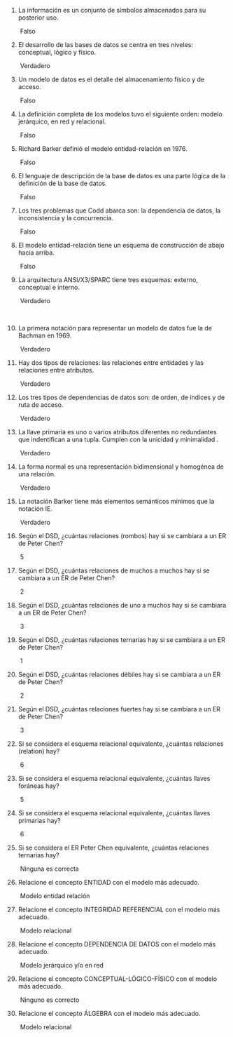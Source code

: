 1. La información es un conjunto de símbolos almacenados para su posterior uso.

   ​	Falso

   

2. El desarrollo de las bases de datos se centra en tres niveles: conceptual, lógico y físico.

   ​	Verdadero

   

3. Un modelo de datos es el detalle del almacenamiento físico y de acceso.

   ​	Falso

   

4. La definición completa de los modelos tuvo el siguiente orden: modelo jerárquico, en red y relacional.

   ​	Falso

   

5. Richard Barker definió el modelo entidad-relación en 1976.

   ​	Falso

   

6. El lenguaje de descripción de la base de datos es una parte lógica de la definición de la base de datos.

   ​	Falso

   

7. Los tres problemas que Codd abarca son: la dependencia de datos, la inconsistencia y la concurrencia.

   ​	Falso

   

8. El modelo entidad-relación tiene un esquema de construcción de abajo hacia arriba.

   ​	Falso

   

9. La arquitectura ANSI/X3/SPARC tiene tres esquemas: externo, conceptual e interno.

   ​	Verdadero

   ​	

10. La primera notación para representar un modelo de datos fue la de Bachman en 1969.

    ​	Verdadero

    

11. Hay dos tipos de relaciones: las relaciones entre entidades y las relaciones entre atributos.

    ​	Verdadero

    

12. Los tres tipos de dependencias de datos son: de orden, de índices y de ruta de acceso.

    ​	Verdadero

    

13. La llave primaria es uno o varios atributos diferentes no redundantes que indentifican a una tupla. Cumplen con la unicidad y minimalidad .

    ​	Verdadero

    

14. La forma normal es una representación bidimensional y homogénea de una relación.

    ​	Verdadero

    

15. La notación Barker tiene más elementos semánticos mínimos que la notación IE.

    ​	Verdadero

    

16. Según el DSD, ¿cuántas relaciones (rombos) hay si se cambiara a un ER de Peter Chen?

    ​	5

    

17. Según el DSD, ¿cuántas relaciones de muchos a muchos hay si se cambiara a un ER de Peter Chen?

    ​	2

    

18. Según el DSD, ¿cuántas relaciones de uno a muchos hay si se cambiara a un ER de Peter Chen?

    ​	3

    

19. Según el DSD, ¿cuántas relaciones ternarias hay si se cambiara a un ER de Peter Chen?

    ​	1

    

20. Según el DSD, ¿cuántas relaciones débiles hay si se cambiara a un ER de Peter Chen?

    ​	2

    

21. Según el DSD, ¿cuántas relaciones fuertes hay si se cambiara a un ER de Peter Chen?

    ​	3

    

22. Si se considera el esquema relacional equivalente, ¿cuántas relaciones (relation) hay?

    ​	6

    

23. Si se considera el esquema relacional equivalente, ¿cuántas llaves foráneas hay?

    ​	5

    

24. Si se considera el esquema relacional equivalente, ¿cuántas llaves primarias hay?

    ​	6

    

25. Si se considera el ER Peter Chen equivalente, ¿cuántas relaciones ternarias hay?

    ​	Ninguna es correcta

    

26. Relacione el concepto ENTIDAD con el modelo más adecuado.

    ​	Modelo entidad relación

    

27. Relacione el concepto INTEGRIDAD REFERENCIAL con el modelo más adecuado.

    ​	Modelo relacional

    

28. Relacione el concepto DEPENDENCIA DE DATOS con el modelo más adecuado.

    ​	Modelo jerárquico y/o en red

    

29. Relacione el concepto CONCEPTUAL-LÓGICO-FÍSICO con el modelo más adecuado.

    ​	Ninguno es correcto

    

30. Relacione el concepto ÁLGEBRA con el modelo más adecuado.

    ​	Modelo relacional